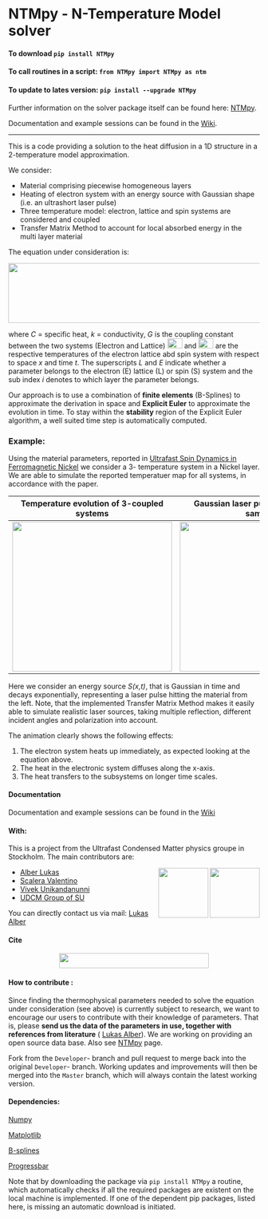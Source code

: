 # NTMpy - N-Temperature Model solver


#### To download                     `pip install NTMpy`

#### To call routines in a script:   `from NTMpy import NTMpy as ntm`

#### To update to lates version:     `pip install --upgrade NTMpy`

Further information on the solver package itself can be found here: [NTMpy](https://github.com/udcm-su/heat-diffusion-1D/tree/master/NTMpy).

Documentation and example sessions can be found in the [Wiki](https://github.com/udcm-su/heat-diffusion-1D/wiki).

------------------------------------------------------------------------------------------------------------------

This is a code providing a solution to the heat diffusion in a 1D structure in a 2-temperature model approximation.

We consider:
* Material comprising piecewise homogeneous layers
* Heating of electron system with an energy source with Gaussian shape (i.e. an ultrashort laser pulse)
* Three temperature model: electron, lattice and spin systems are considered and coupled
* Transfer Matrix Method to account for local absorbed energy in the multi layer material

The equation under consideration is: 

 <img src="https://github.com/udcm-su/heat-diffusion-1D/blob/master/Pictures/Equation.PNG" width="750" height="120" />
 
 where *C* = specific heat, *k* = conductivity, *G* is the coupling constant between the two systems (Electron and Lattice)
  <img src="https://github.com/udcm-su/heat-diffusion-1D/blob/Developer/Pictures/phiE.png" width="30" height="20" /> and <img src="https://github.com/udcm-su/heat-diffusion-1D/blob/Developer/Pictures/phiL.png" width="30" height="20" /> 
  are the respective temperatures of the electron lattice abd spin system with respect to space *x* and time *t*. The superscripts  *L* and *E* indicate whether a parameter belongs to the electron (E) lattice (L) or spin (S) system and the sub index *i* denotes to which layer the parameter belongs.

 Our approach is to use a combination of **finite elements** (B-Splines) to approximate the derivation in space and **Explicit Euler** to approximate the evolution in time.
 To stay within the **stability** region of the Explicit Euler algorithm, a well suited time step is automatically computed.
 
  ### Example:
Using the material parameters, reported in [Ultrafast Spin Dynamics in Ferromagnetic Nickel](https://journals.aps.org/prl/abstract/10.1103/PhysRevLett.76.4250) we consider a 3- temperature system in a Nickel layer. We are able to simulate the reported temperatuer map for all systems, in accordance with the paper.
 
  Temperature evolution of 3-coupled systems |  Gaussian laser pulse S(x,t) hitting sample
:-------------------------:|:-------------------------:
 <img src="https://media.giphy.com/media/RHE9DS2kPSdobin3hv/giphy.gif" width="320" height="300" />  |  <img src="https://github.com/udcm-su/heat-diffusion-1D/blob/Developer/Pictures/Source.png" width="320" height="300" />
 
Here we consider an energy source *S(x,t)*, that is Gaussian in time and decays exponentially, representing a laser pulse hitting the material from the left. Note, that the implemented Transfer Matrix Method makes it easily able to simulate realistic laser sources, taking multiple reflection, different incident angles and polarization into account.
 
The animation clearly shows the following effects: 
  1. The electron system heats up immediately, as expected looking at the equation above.
  2. The heat in the electronic system diffuses along the x-axis.
  3. The heat transfers to the subsystems on longer time scales.

#### Documentation
Documentation and example sessions can be found in the [Wiki](https://github.com/udcm-su/heat-diffusion-1D/wiki)

#### With: 
This is a project from the Ultrafast Condensed Matter physics groupe in Stockholm. The main contributors are: 
* [Alber Lukas](https://github.com/luksen99) <img align="right" width="100" height="100" src="https://github.com/udcm-su/heat-diffusion-1D/blob/Developer/Pictures/SU.jpg">  <img align="right" width="100" height="100" src="https://github.com/udcm-su/heat-diffusion-1D/blob/Developer/Pictures/UDCM_logo.png">
* [Scalera Valentino](https://github.com/VaSca92) 
* [Vivek Unikandanunni](https://github.com/VivekUUnni)
* [UDCM Group of SU](http://udcm.fysik.su.se/)

You can directly contact us via mail: [Lukas Alber](mailto:lukas.alber@fysik.su.se)


#### Cite 
   <p align="center"> 
   <img src="https://zenodo.org/badge/DOI/10.5281/zenodo.3333493.svg" width="300" height="30" />   
   </p>



#### How to contribute : 

Since finding the thermophysical parameters needed to solve the equation under consideration (see above) is currently subject to research, we want to encourage our users to contribute with their knowledge of parameters. That is, please **send us the data of the parameters in use, together with references from literature** ( [Lukas Alber](mailto:lukas.alber@fysik.su.se)). We are working on providing an open source data base. Also see [NTMpy](https://github.com/udcm-su/heat-diffusion-1D/edit/master/NTMpy/README.md) page.

Fork from the `Developer`- branch and pull request to merge back into the original `Developer`- branch. 
Working updates and improvements will then be merged into the `Master` branch, which will always contain the latest working version.


#### Dependencies:

[Numpy](http://www.numpy.org/)

[Matplotlib](https://matplotlib.org/)

[B-splines](https://github.com/johntfoster)

[Progressbar](https://pypi.org/project/tqdm/2.2.3/)

Note that by downloading the package via `pip install NTMpy` a routine, which automatically checks if all the required packages are existent on the local machine is implemented. If one of the dependent pip packages, listed here, is missing an automatic download is initiated.

  

       
  

 
